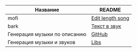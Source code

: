 

| Название | README |
| ------ | ------ |
| mofi | [Edit length song](https://mofi.loud.red/) |
|bark|[Текст в звук](https://github.com/suno-ai/bark)|
|Генерация музыки по описанию|[GitHub](https://github.com/facebookresearch/audiocraft)|
|Генерация музыки и звуков|[Libs](https://github.com/facebookresearch/audiocraft/)|

